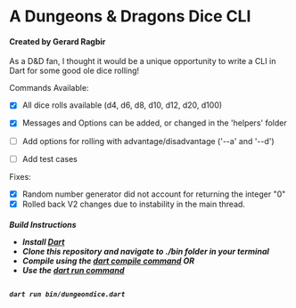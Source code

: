 # A Dungeons & Dragons Dice CLI

<h4>Created by Gerard Ragbir</h4>

As a D&D fan, I thought it would be a unique opportunity to write a CLI in Dart for some good ole dice rolling!

Commands Available:

- [X] All dice rolls available (d4, d6, d8, d10, d12, d20, d100)
- [X] Messages and Options can be added, or changed in the 'helpers' folder
- [ ] Add options for rolling with advantage/disadvantage ('--a' and '--d')
- [ ] Add test cases


Fixes:

- [X] Random number generator did not account for returning the integer "0"
- [X] Rolled back V2 changes due to instability in the main thread.

<h5> Build Instructions

- Install [Dart](https://dart.dev/get-dart)
- Clone this repository and navigate to ./bin folder in your terminal
- Compile using the [dart compile command](https://dart.dev/tools/dart-compile)
OR
- Use the [dart run command](https://dart.dev/tools/dart-run)

<pre><code>
dart run bin/dungeondice.dart
</code></pre>
